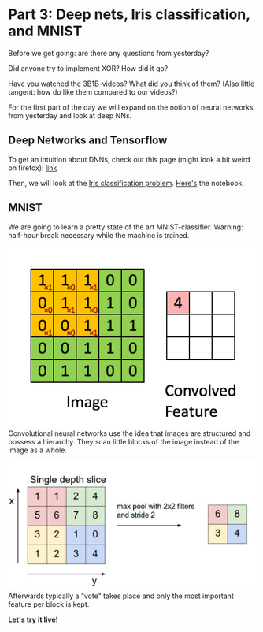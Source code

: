 Part 3: Deep nets, Iris classification, and MNIST
======

Before we get going: are there any questions from yesterday?

Did anyone try to implement XOR? How did it go?

Have you watched the 3B1B-videos? What did you think of them? (Also little tangent: how do like them compared to our videos?)

For the first part of the day we will expand on the notion of neural networks from yesterday and look at deep NNs. 

## Deep Networks and Tensorflow

To get an intuition about DNNs, check out this page (might look a bit weird on firefox): [link](https://playground.tensorflow.org)

Then, we will look at the [Iris classification problem](https://en.wikipedia.org/wiki/Iris_flower_data_set). [Here's](https://github.com/schlenga/ML_Workshop/blob/master/Code/Iris_Classification.ipynb) the notebook.

## MNIST

We are going to learn a pretty state of the art MNIST-classifier. Warning: half-hour break necessary while the machine is trained.

![Convo](Convolution.gif)
Convolutional neural networks use the idea that images are structured and possess a hierarchy. They scan little blocks of the image instead of the image as a whole.

![MaxPool](maxPool.png)
Afterwards typically a "vote" takes place and only the most important feature per block is kept.

**Let's try it live!**